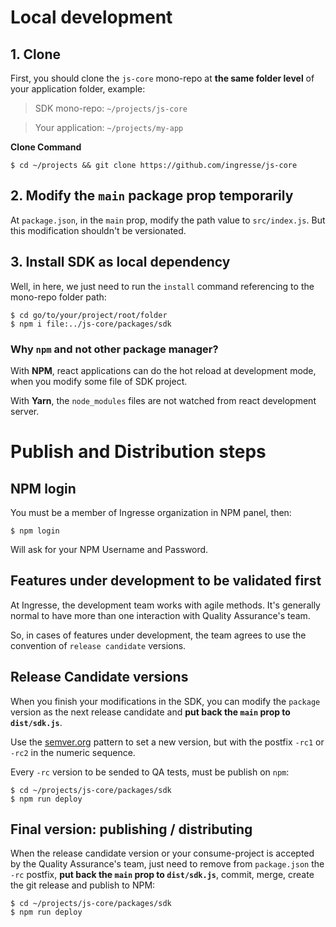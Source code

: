 # Local development

## 1. Clone
First, you should clone the `js-core` mono-repo at __the same folder level__ of your application folder, example:

> SDK mono-repo: `~/projects/js-core`

> Your application: `~/projects/my-app`

__Clone Command__
```shell
$ cd ~/projects && git clone https://github.com/ingresse/js-core
```

## 2. Modify the `main` package prop temporarily
At `package.json`, in the `main` prop, modify the path value to `src/index.js`.
But this modification shouldn't be versionated.

## 3. Install SDK as local dependency
Well, in here, we just need to run the `install` command referencing to the mono-repo folder path:

```shell
$ cd go/to/your/project/root/folder
$ npm i file:../js-core/packages/sdk
```

### Why `npm` and not other package manager?

With __NPM__, react applications can do the hot reload at development mode, when you modify some file of SDK project.

With __Yarn__, the `node_modules` files are not watched from react development server.

# Publish and Distribution steps

## NPM login
You must be a member of Ingresse organization in NPM panel, then:
```shell
$ npm login
```
Will ask for your NPM Username and Password.

## Features under development to be validated first
At Ingresse, the development team works with agile methods.
It's generally normal to have more than one interaction with Quality Assurance's team.

So, in cases of features under development, the team agrees to use the convention of `release candidate` versions.

## Release Candidate versions
When you finish your modifications in the SDK, you can modify the `package` version as the next release candidate and __put back the `main` prop to `dist/sdk.js`__.

Use the [semver.org](https://semver.org/) pattern to set a new version, but with the postfix `-rc1` or `-rc2` in the numeric sequence.

Every `-rc` version to be sended to QA tests, must be publish on `npm`:

```shell
$ cd ~/projects/js-core/packages/sdk
$ npm run deploy
```

## Final version: publishing / distributing
When the release candidate version or your consume-project is accepted by the Quality Assurance's team, just need to remove from `package.json` the `-rc` postfix, __put back the `main` prop to `dist/sdk.js`__, commit, merge, create the git release and publish to NPM:

```shell
$ cd ~/projects/js-core/packages/sdk
$ npm run deploy
```

